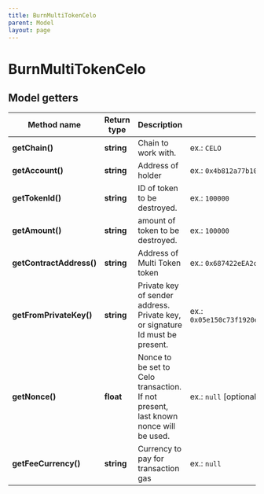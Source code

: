 ```yaml
---
title: BurnMultiTokenCelo
parent: Model
layout: page
---
```


# BurnMultiTokenCelo

## Model getters

Method name | Return type | Description | Notes
------------ | ------------- | ------------- | -------------
**getChain()** | **string** | Chain to work with. | ex.: `CELO`
**getAccount()** | **string** | Address of holder | ex.: `0x4b812a77b109A150C2Fc89eD133EaBC78bC9EC8f`
**getTokenId()** | **string** | ID of token to be destroyed. | ex.: `100000`
**getAmount()** | **string** | amount of token to be destroyed. | ex.: `100000`
**getContractAddress()** | **string** | Address of Multi Token token | ex.: `0x687422eEA2cB73B5d3e242bA5456b782919AFc85`
**getFromPrivateKey()** | **string** | Private key of sender address. Private key, or signature Id must be present. | ex.: `0x05e150c73f1920ec14caa1e0b6aa09940899678051a78542840c2668ce5080c2`
**getNonce()** | **float** | Nonce to be set to Celo transaction. If not present, last known nonce will be used. | ex.: `null` [optional]
**getFeeCurrency()** | **string** | Currency to pay for transaction gas | ex.: `null`

